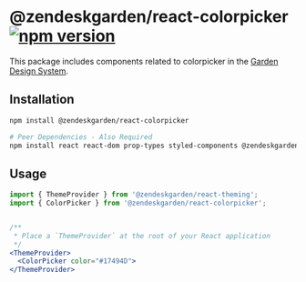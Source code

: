 # @zendeskgarden/react-colorpicker [![npm version](https://flat.badgen.net/npm/v/@zendeskgarden/react-colorpicker)](https://www.npmjs.com/package/@zendeskgarden/react-colorpicker)

This package includes components related to colorpicker in the
[Garden Design System](https://zendeskgarden.github.io/).

## Installation

```sh
npm install @zendeskgarden/react-colorpicker

# Peer Dependencies - Also Required
npm install react react-dom prop-types styled-components @zendeskgarden/react-theming
```

## Usage

```jsx
import { ThemeProvider } from '@zendeskgarden/react-theming';
import { ColorPicker } from '@zendeskgarden/react-colorpicker';


/**
 * Place a `ThemeProvider` at the root of your React application
 */
<ThemeProvider>
  <ColorPicker color="#17494D">
</ThemeProvider>
```
